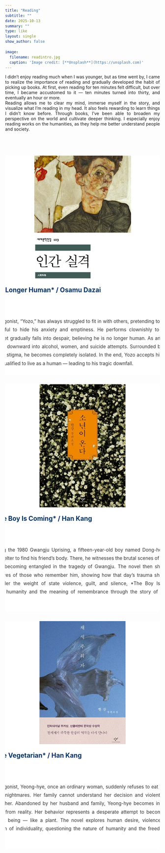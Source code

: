 ```yaml
---
title: "Reading"
subtitle: ""
date: 2025-10-13
summary: ""
type: like
layout: single
show_author: false

image:
  filename: readintro.jpg
  caption: 'Image credit: [**Unsplash**](https://unsplash.com)'
---
```


<div style="font-size:100%; text-align:justify;">
  I didn’t enjoy reading much when I was younger, but as time went by, I came to realize the importance of reading and gradually developed the habit of picking up books.  
  At first, even reading for ten minutes felt difficult, but over time, I became accustomed to it — ten minutes turned into thirty, and eventually an hour or more.<br>
  Reading allows me to clear my mind, immerse myself in the story, and visualize what I’m reading in my head.  
  It also feels rewarding to learn things I didn’t know before. Through books, I’ve been able to broaden my perspective on the world and cultivate deeper thinking.  
  I especially enjoy reading works on the humanities, as they help me better understand people and society.
</div>

<br><br>

<!-- ✅ Card 1 -->
<div style="
  display: flex; 
  justify-content: center; 
  align-items: flex-start; 
  gap: 20px; 
  flex-wrap: nowrap; 
  margin-top: 30px; 
  overflow-x: auto;
">

  <div style="width: 700px; background-color: #ffffff; border-radius: 16px; 
              box-shadow: 0 4px 12px rgba(0,0,0,0.1); overflow: hidden; 
              transition: transform 0.3s ease; text-align: center; flex-shrink: 0;">
    
   <div style="width:100%; height:400px; overflow:hidden;">
      <img src="book1.jpg" alt="No Longer Human" 
           style="width:45%; height:150%; object-fit: cover; background:#f0f2f5;">
    </div>

   <div style="padding: 24px; text-align: left;">
      <h3 style="margin-top: 0; font-size: 1.3rem; color: #003366; text-align: left;">
        ▲ *No Longer Human* / Osamu Dazai
      </h3>
      <div style="text-align: justify; text-justify: inter-word; line-height: 1.8; 
                  word-break: keep-all; hyphens: auto; font-size: 0.95rem; color: #333;">
                  <br><strong>Summary</strong><br>
            The protagonist, “Yozo,” has always struggled to fit in with others, pretending to smile and act cheerful to hide his anxiety and emptiness.  
            He performs clownishly to mask his unease, yet gradually falls into despair, believing he is no longer human.  
            As an adult, his life spirals downward into alcohol, women, and suicide attempts.  
            Surrounded by betrayal and social stigma, he becomes completely isolated.  
            In the end, Yozo accepts himself as a being unqualified to live as a human — leading to his tragic downfall.
      </div>
    </div>
  </div>
</div>

<!-- ✅ Card 2 -->
<div style="
  display: flex; 
  justify-content: center; 
  align-items: flex-start; 
  gap: 20px; 
  flex-wrap: nowrap; 
  margin-top: 30px; 
  overflow-x: auto;
">

  <div style="width: 700px; background-color: #ffffff; border-radius: 16px; 
              box-shadow: 0 4px 12px rgba(0,0,0,0.1); overflow: hidden; 
              transition: transform 0.3s ease; text-align: center; flex-shrink: 0;">
    
   <div style="width:100%; height:400px; overflow:hidden;">
      <img src="book2.jpg" alt="The Boy Is Coming" 
           style="width:40%; height:100%; object-fit: cover; background:#f0f2f5;">
    </div>

   <div style="padding: 24px; text-align: left;">
      <h3 style="margin-top: 0; font-size: 1.3rem; color: #003366; text-align: left;">
        ▲ *The Boy Is Coming* / Han Kang
      </h3>
      <div style="text-align: justify; text-justify: inter-word; line-height: 1.8; 
                  word-break: keep-all; hyphens: auto; font-size: 0.95rem; color: #333;">
                  <br><strong>Summary</strong><br>
            Set during the 1980 Gwangju Uprising, a fifteen-year-old boy named Dong-ho enters a civilian shelter to find his friend’s body.  
            There, he witnesses the brutal scenes of death and violence, becoming entangled in the tragedy of Gwangju.  
            The novel then shifts to the perspectives of those who remember him, showing how that day’s trauma shaped their lives.  
            Under the weight of state violence, guilt, and silence, *The Boy Is Coming* questions humanity and the meaning of remembrance through the story of one boy’s death.
      </div>
    </div>
  </div>
</div>

<!-- ✅ Card 3 -->
<div style="
  display: flex; 
  justify-content: center; 
  align-items: flex-start; 
  gap: 20px; 
  flex-wrap: nowrap; 
  margin-top: 30px; 
  overflow-x: auto;
">

  <div style="width: 700px; background-color: #ffffff; border-radius: 16px; 
              box-shadow: 0 4px 12px rgba(0,0,0,0.1); overflow: hidden; 
              transition: transform 0.3s ease; text-align: center; flex-shrink: 0;">
    
   <div style="width:100%; height:400px; overflow:hidden;">
      <img src="book3.jpg" alt="The Vegetarian" 
           style="width:40%; height:100%; object-fit: cover; background:#f0f2f5;">
    </div>

   <div style="padding: 24px; text-align: left;">
      <h3 style="margin-top: 0; font-size: 1.3rem; color: #003366; text-align: left;">
        ▲ *The Vegetarian* / Han Kang
      </h3>
      <div style="text-align: justify; text-justify: inter-word; line-height: 1.8; 
                  word-break: keep-all; hyphens: auto; font-size: 0.95rem; color: #333;">
                  <br><strong>Summary</strong><br>
            The protagonist, Yeong-hye, once an ordinary woman, suddenly refuses to eat meat after recurring nightmares.  
            Her family cannot understand her decision and violently tries to suppress her.  
            Abandoned by her husband and family, Yeong-hye becomes increasingly detached from reality.  
            Her behavior represents a desperate attempt to become a pure, nonviolent being — like a plant.  
            The novel explores human desire, violence, and the oppression of individuality, questioning the nature of humanity and the freedom of the mind.
      </div>
    </div>
  </div>
</div>

<!-- ✅ Hover effect -->
<style>
  div[style*="box-shadow"]:hover {
    transform: translateY(-6px);
    box-shadow: 0 6px 16px rgba(0,0,0,0.15);
  }
</style>

